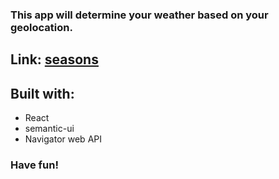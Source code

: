 ### This app will determine your weather based on your geolocation.

## Link: [seasons](seasons.netlify.com)

## Built with:

- React
- semantic-ui
- Navigator web API

### Have fun!
